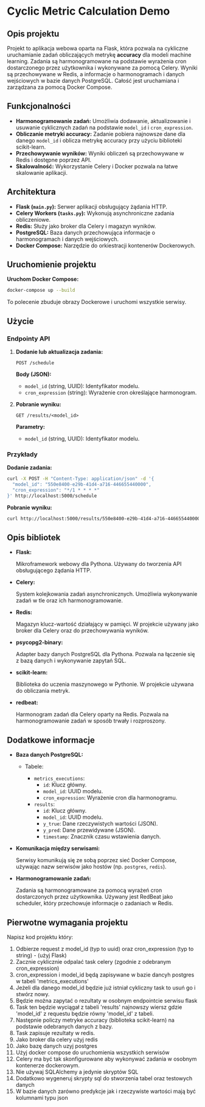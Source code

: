 
# Cyclic Metric Calculation Demo


## Opis projektu

Projekt to aplikacja webowa oparta na Flask, która pozwala na cykliczne uruchamianie zadań obliczających metrykę **accuracy** dla modeli machine learning. Zadania są harmonogramowane na podstawie wyrażenia cron dostarczonego przez użytkownika i wykonywane za pomocą Celery. Wyniki są przechowywane w Redis, a informacje o harmonogramach i danych wejściowych w bazie danych PostgreSQL. Całość jest uruchamiana i zarządzana za pomocą Docker Compose.

## Funkcjonalności

- **Harmonogramowanie zadań:** Umożliwia dodawanie, aktualizowanie i usuwanie cyklicznych zadań na podstawie `model_id` i `cron_expression`.
- **Obliczanie metryki accuracy:** Zadanie pobiera najnowsze dane dla danego `model_id` i oblicza metrykę accuracy przy użyciu biblioteki scikit-learn.
- **Przechowywanie wyników:** Wyniki obliczeń są przechowywane w Redis i dostępne poprzez API.
- **Skalowalność:** Wykorzystanie Celery i Docker pozwala na łatwe skalowanie aplikacji.

## Architektura

- **Flask (`main.py`):** Serwer aplikacji obsługujący żądania HTTP.
- **Celery Workers (`tasks.py`):** Wykonują asynchroniczne zadania obliczeniowe.
- **Redis:** Służy jako broker dla Celery i magazyn wyników.
- **PostgreSQL:** Baza danych przechowująca informacje o harmonogramach i danych wejściowych.
- **Docker Compose:** Narzędzie do orkiestracji kontenerów Dockerowych.

## Uruchomienie projektu

**Uruchom Docker Compose:**

   ```bash
   docker-compose up --build
   ```

   To polecenie zbuduje obrazy Dockerowe i uruchomi wszystkie serwisy.

## Użycie

### Endpointy API

1. **Dodanie lub aktualizacja zadania:**

   ```
   POST /schedule
   ```

   **Body (JSON):**

   - `model_id` (string, UUID): Identyfikator modelu.
   - `cron_expression` (string): Wyrażenie cron określające harmonogram.

2. **Pobranie wyniku:**

   ```
   GET /results/<model_id>
   ```

   **Parametry:**

   - `model_id` (string, UUID): Identyfikator modelu.

### Przykłady

**Dodanie zadania:**

```bash
curl -X POST -H "Content-Type: application/json" -d '{
  "model_id": "550e8400-e29b-41d4-a716-446655440000",
  "cron_expression": "*/1 * * * *"
}' http://localhost:5000/schedule
```

**Pobranie wyniku:**

```bash
curl http://localhost:5000/results/550e8400-e29b-41d4-a716-446655440000
```


## Opis bibliotek

- **Flask:**

  Mikroframework webowy dla Pythona. Używany do tworzenia API obsługującego żądania HTTP.

- **Celery:**

  System kolejkowania zadań asynchronicznych. Umożliwia wykonywanie zadań w tle oraz ich harmonogramowanie.

- **Redis:**

  Magazyn klucz-wartość działający w pamięci. W projekcie używany jako broker dla Celery oraz do przechowywania wyników.

- **psycopg2-binary:**

  Adapter bazy danych PostgreSQL dla Pythona. Pozwala na łączenie się z bazą danych i wykonywanie zapytań SQL.

- **scikit-learn:**

  Biblioteka do uczenia maszynowego w Pythonie. W projekcie używana do obliczania metryk.

- **redbeat:**

  Harmonogram zadań dla Celery oparty na Redis. Pozwala na harmonogramowanie zadań w sposób trwały i rozproszony.

## Dodatkowe informacje

- **Baza danych PostgreSQL:**

  - Tabele:

    - `metrics_executions`:
      - `id`: Klucz główny.
      - `model_id`: UUID modelu.
      - `cron_expression`: Wyrażenie cron dla harmonogramu.
    - `results`:
      - `id`: Klucz główny.
      - `model_id`: UUID modelu.
      - `y_true`: Dane rzeczywistych wartości (JSON).
      - `y_pred`: Dane przewidywane (JSON).
      - `timestamp`: Znacznik czasu wstawienia danych.

- **Komunikacja między serwisami:**

  Serwisy komunikują się ze sobą poprzez sieć Docker Compose, używając nazw serwisów jako hostów (np. `postgres`, `redis`).

- **Harmonogramowanie zadań:**

  Zadania są harmonogramowane za pomocą wyrażeń cron dostarczonych przez użytkownika. Używany jest RedBeat jako scheduler, który przechowuje informacje o zadaniach w Redis.

## Pierwotne wymagania projektu

Napisz kod projektu który:
1. Odbierze request z model_id (typ to uuid) oraz cron_expression (typ to string) - (użyj Flask)
2. Zacznie cyklicznie odpalać task celery (zgodnie z odebranym cron_expression) 
3. cron_expression i model_id będą zapisywane w bazie dancyh postgres w tabeli 'metrics_executions' 
4. Jeżeli dla danego model_id będzie już istniał cykliczny task to usuń go i stwórz nowy.
5. Będzie można zapytać o rezultaty w osobnym endpointcie serwisu flask
6. Task ten będzie wyciągał z tabeli 'results' najnowszy wiersz gdzie 'model_id' z requestu będzie równy 'model_id' z tabeli.
7. Następnie policzy metryke accuracy (biblioteka scikit-learn) na podstawie odebranych danych z bazy.
8. Task zapisuje rezultaty w redis.
9. Jako broker dla celery użyj redis 
10. Jako bazę danych uzyj postgres 
11. Użyj docker compose do uruchomienia wszystkich serwisów
12. Celery ma być tak skonfigurowane aby wykonywać zadania w osobnym kontenerze dockerowym.
13. Nie używaj SQLAlchemy a jedynie skryptów SQL 
14. Dodatkowo wygeneruj skrypty sql do stworzenia tabel oraz testowych danych 
15. W bazie danych zarówno predykcje jak i rzeczywiste wartości mają być kolumnami typu json